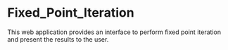 # Fixed_Point_Iteration
This web application provides an interface to perform fixed point iteration and present the results to the user.

